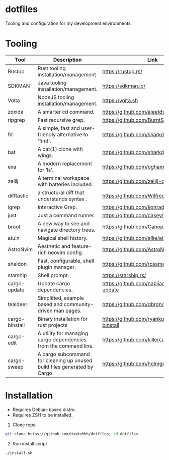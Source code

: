 # dotfiles

Tooling and configuration for my development environments.

# Tooling

| Tool      | Description | Link |
| ----------- | ----------- | ----------- | 
| Rustup      | Rust tooling installation/management | https://rustup.rs/ |
| SDKMAN      | Java tooling installation/management. | https://sdkman.io/ |
| Volta       | NodeJS tooling installation/management. | https://volta.sh |
| zoxide       | A smarter cd command. | https://github.com/ajeetdsouza/zoxide |
| ripgrep       | Fast recursive grep. | https://github.com/BurntSushi/ripgrep |
| fd       | A simple, fast and user-friendly alternative to 'find'. | https://github.com/sharkdp/fd |
| bat       | A cat(1) clone with wings. | https://github.com/sharkdp/bat |
| exa       | A modern replacement for ‘ls’. | https://github.com/ogham/exa |
| zellij       | A terminal workspace with batteries included. | https://github.com/zellij-org/zellij |
| difftastic       | a structural diff that understands syntax . | https://github.com/Wilfred/difftastic |
| igrep       | Interactive Grep. | https://github.com/konradsz/igrep |
| just       | Just a command runner. | https://github.com/casey/just |
| broot       | A new way to see and navigate directory trees. | https://github.com/Canop/broot |
| atuin       | Magical shell history. | https://github.com/ellie/atuin |
| AstroNvim       | Aesthetic and feature-rich neovim config. | https://github.com/AstroNvim/AstroNvim |
| sheldon       | Fast, configurable, shell plugin manager. | https://github.com/rossmacarthur/sheldon |
| starship       | Shell prompt. | https://starship.rs/ |
| cargo-update | Update cargo dependencies. | https://github.com/nabijaczleweli/cargo-update
| tealdeer | Simplified, example based and community-driven man pages. | https://github.com/dbrgn/tealdeer
| cargo-binstall | Binary installation for rust projects | https://github.com/ryankurte/cargo-binstall
| cargo-edit | A utility for managing cargo dependencies from the command line.  | https://github.com/killercup/cargo-edit
| cargo-sweep | A cargo subcommand for cleaning up unused build files generated by Cargo   | https://github.com/holmgr/cargo-sweep

# Installation

- Requires Debian-based distro.
- Requires ZSH to be installed.

1. Clone repo

```bash
git clone https://github.com/Huskehhh/dotfiles; cd dotfiles
```

2. Run install script

```bash
./install.sh
```

